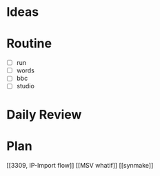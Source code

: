 # Ideas
# Routine
- [ ] run
- [ ] words
- [ ] bbc
- [ ] studio
# Daily Review

# Plan
[[3309, IP-Import flow]]
[[MSV whatif]]
[[synmake]]